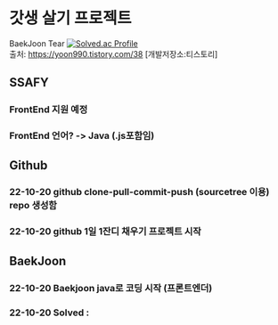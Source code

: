 # 갓생 살기 프로젝트
BaekJoon Tear
[![Solved.ac Profile](http://mazassumnida.wtf/api/generate_badge?boj=kacaw00d)](https://solved.ac/kacaw00d)<br/>
출처: https://yoon990.tistory.com/38 [개발저장소:티스토리]

## SSAFY
### FrontEnd 지원 예정
### FrontEnd 언어? -> Java (.js포함임)



## Github
### 22-10-20 github clone-pull-commit-push (sourcetree 이용) repo 생성함
### 22-10-20 github 1일 1잔디 채우기 프로젝트 시작




## BaekJoon
### 22-10-20 Baekjoon java로 코딩 시작 (프론트엔더)
### 22-10-20 Solved : 



